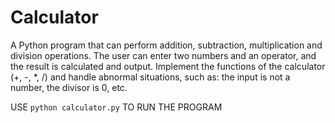 # Calculator
A Python program that can perform addition, subtraction, multiplication and division operations. The user can enter two numbers and an operator, and the result is calculated and output. Implement the functions of the calculator (+, -, *, /) and handle abnormal situations, such as: the input is not a number, the divisor is 0, etc.

USE `python calculator.py` TO RUN THE PROGRAM
